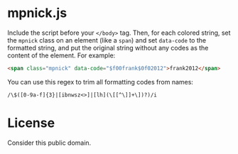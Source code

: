 # mpnick.js

Include the script before your `</body>` tag. Then, for each colored string, set the `mpnick` class on an element (like a `span`) and set `data-code` to the formatted string, and put the original string without any codes as the content of the element. For example:

```html
<span class="mpnick" data-code="$f00frank$0f02012">frank2012</span>
```

You can use this regex to trim all formatting codes from names:

```regex
/\$([0-9a-f]{3}|[ibnwsz<>]|[lh](\[[^\]]+\])?)/i
```

# License

Consider this public domain.
